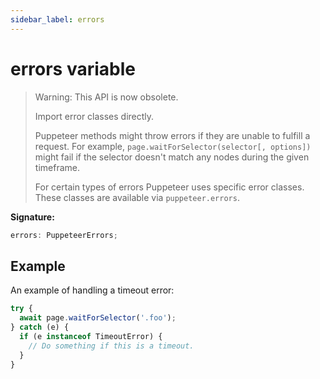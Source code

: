 ```yaml
---
sidebar_label: errors
---
```


# errors variable

> Warning: This API is now obsolete.
>
> Import error classes directly.
>
> Puppeteer methods might throw errors if they are unable to fulfill a request. For example, `page.waitForSelector(selector[, options])` might fail if the selector doesn't match any nodes during the given timeframe.
>
> For certain types of errors Puppeteer uses specific error classes. These classes are available via `puppeteer.errors`.

**Signature:**

```typescript
errors: PuppeteerErrors;
```

## Example

An example of handling a timeout error:

```ts
try {
  await page.waitForSelector('.foo');
} catch (e) {
  if (e instanceof TimeoutError) {
    // Do something if this is a timeout.
  }
}
```
